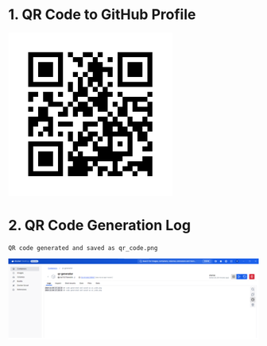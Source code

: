 # 1. QR Code to GitHub Profile
![QR Code](qr_code.png)

# 2. QR Code Generation Log

`QR code generated and saved as qr_code.png`

![Viewing Logs](viewing-logs.png)



